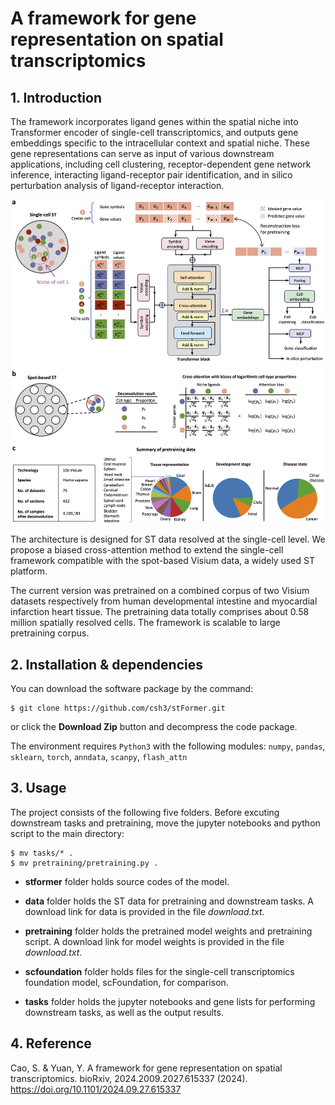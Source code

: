 # A framework for gene representation on spatial transcriptomics

## 1. Introduction
The framework incorporates ligand genes within the spatial niche into Transformer encoder of single-cell transcriptomics, and outputs gene embeddings specific to the intracellular context and spatial niche. These gene representations can serve as input of various downstream applications, including cell clustering, receptor-dependent gene network inference, interacting ligand-receptor pair identification, and in silico perturbation analysis of ligand-receptor interaction.

![Framework Architecture](https://github.com/csh3/stFormer/blob/main/schematic_overview.png)

The architecture is designed for ST data resolved at the single-cell level. We propose a biased cross-attention method to extend the single-cell framework compatible with the spot-based Visium data, a widely used ST platform. 

The current version was pretrained on a combined corpus of two Visium datasets respectively from human developmental intestine and myocardial infarction heart tissue. The pretraining data totally comprises about 0.58 million spatially resolved cells. The framework is scalable to large pretraining corpus. 

## 2. Installation & dependencies
You can download the software package by the command:

```
$ git clone https://github.com/csh3/stFormer.git
```

or click the **Download Zip** button and decompress the code package.

The environment requires `Python3` with the following modules: 
`numpy`, `pandas`, `sklearn`, `torch`, `anndata`, `scanpy`, `flash_attn`

## 3. Usage
The project consists of the following five folders. Before excuting downstream tasks and pretraining, move the jupyter notebooks and python script to the main directory:

```
$ mv tasks/* .
$ mv pretraining/pretraining.py .
```

* **stformer** folder holds source codes of the model.

* **data** folder holds the ST data for pretraining and downstream tasks. A download link for data is provided in the file *download.txt*.

* **pretraining** folder holds the pretrained model weights and pretraining script. A download link for model weights is provided in the file *download.txt*.

* **scfoundation** folder holds files for the single-cell transcriptomics foundation model, scFoundation, for comparison.

* **tasks** folder holds the jupyter notebooks and gene lists for performing downstream tasks, as well as the output results. 

## 4. Reference
Cao, S. & Yuan, Y. A framework for gene representation on spatial transcriptomics. bioRxiv, 2024.2009.2027.615337 (2024). https://doi.org/10.1101/2024.09.27.615337



